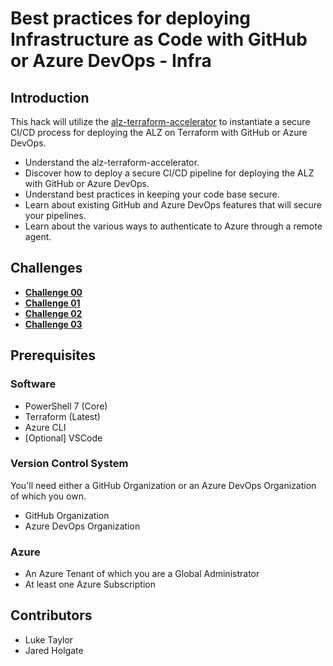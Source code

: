 # Best practices for deploying Infrastructure as Code with GitHub or Azure DevOps - Infra

## Introduction

This hack will utilize the [alz-terraform-accelerator](https://github.com/Azure/alz-terraform-accelerator) to instantiate a secure CI/CD process for deploying the ALZ on Terraform with GitHub or Azure DevOps.

- Understand the alz-terraform-accelerator.
- Discover how to deploy a secure CI/CD pipeline for deploying the ALZ with GitHub or Azure DevOps.
- Understand best practices in keeping your code base secure.
- Learn about existing GitHub and Azure DevOps features that will secure your pipelines.
- Learn about the various ways to authenticate to Azure through a remote agent.

## Challenges

- **[Challenge 00](./challenge-00.md)**
- **[Challenge 01](./challenge-01.md)**
- **[Challenge 02](./challenge-02.md)**
- **[Challenge 03](./challenge-03.md)**

## Prerequisites

### Software

- PowerShell 7 (Core)
- Terraform (Latest)
- Azure CLI
- [Optional] VSCode

### Version Control System

You'll need either a GitHub Organization or an Azure DevOps Organization of which you own.

- GitHub Organization
- Azure DevOps Organization

### Azure

- An Azure Tenant of which you are a Global Administrator
- At least one Azure Subscription

## Contributors

- Luke Taylor
- Jared Holgate
